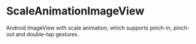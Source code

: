 ScaleAnimationImageView
=======================

Android ImageView with scale animation, which supports pinch-in, pinch-out and double-tap gestures.
